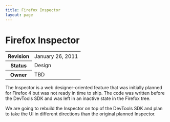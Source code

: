 ```yaml
---
title: Firefox Inspector
layout: page
---
```


# Firefox Inspector #

<table class="metadata">
    <tr><th>Revision</th><td>January 26, 2011</td></tr>
    <tr><th>Status</th><td>Design</td></tr>
    <tr><th>Owner</th><td>TBD</td></tr>
</table>

The Inspector is a web designer-oriented feature that was initially planned
for Firefox 4 but was not ready in time to ship. The code was written before
the DevTools SDK and was left in an inactive state in the Firefox tree.

We are going to rebuild the Inspector on top of the DevTools SDK and plan
to take the UI in different directions than the original planned Inspector.
